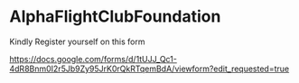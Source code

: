 # AlphaFlightClubFoundation
Kindly Register yourself on this form

https://docs.google.com/forms/d/1tUJJ_Qc1-4dR8Bnm0I2r5Jb9Zy95JrK0rQkRTqemBdA/viewform?edit_requested=true
